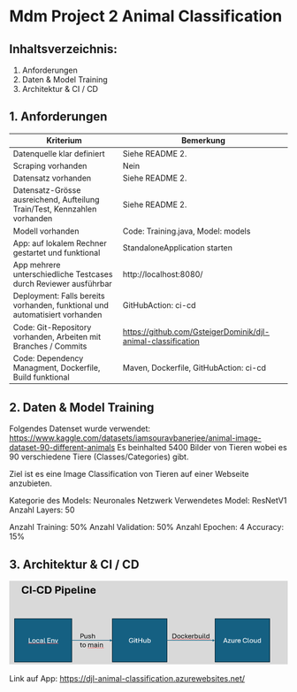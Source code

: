 # Mdm Project 2 Animal Classification
## Inhaltsverzeichnis:
1. Anforderungen 
2. Daten & Model Training
3. Architektur & CI / CD

## 1. Anforderungen
| Kriterium | Bemerkung                                                    |
| -------- |--------------------------------------------------------------| 
| Datenquelle klar definiert| Siehe README 2.                                              | 
| Scraping vorhanden | Nein                                                         |
| Datensatz vorhanden  | Siehe README 2.                                              |
| Datensatz-Grösse ausreichend, Aufteilung Train/Test, Kennzahlen vorhanden | Siehe README 2.                                              |
| Modell vorhanden  | Code: Training.java, Model: models                           |
| App: auf lokalem Rechner gestartet und funktional  | StandaloneApplication starten                                |
| App mehrere unterschiedliche Testcases durch Reviewer ausführbar  | http://localhost:8080/                                       |
| Deployment: Falls bereits vorhanden, funktional und automatisiert vorhanden  | GitHubAction: ci-cd                                          |
| Code: Git-Repository vorhanden, Arbeiten mit Branches / Commits| https://github.com/GsteigerDominik/djl-animal-classification |
| Code: Dependency Managment, Dockerfile, Build funktional  | Maven, Dockerfile, GitHubAction: ci-cd                       |
## 2. Daten & Model Training
Folgendes Datenset wurde verwendet: https://www.kaggle.com/datasets/iamsouravbanerjee/animal-image-dataset-90-different-animals
Es beinhalted 5400 Bilder von Tieren wobei es 90 verschiedene Tiere (Classes/Categories) gibt.

Ziel ist es eine Image Classification von Tieren auf einer Webseite anzubieten.

Kategorie des Models: Neuronales Netzwerk
Verwendetes Model: ResNetV1
Anzahl Layers: 50

Anzahl Training: 50%
Anzahl Validation: 50%
Anzahl Epochen: 4
Accuracy: 15%


## 3. Architektur & CI / CD
![ci-cd.png](ci-cd.png)

Link auf App:
https://djl-animal-classification.azurewebsites.net/
